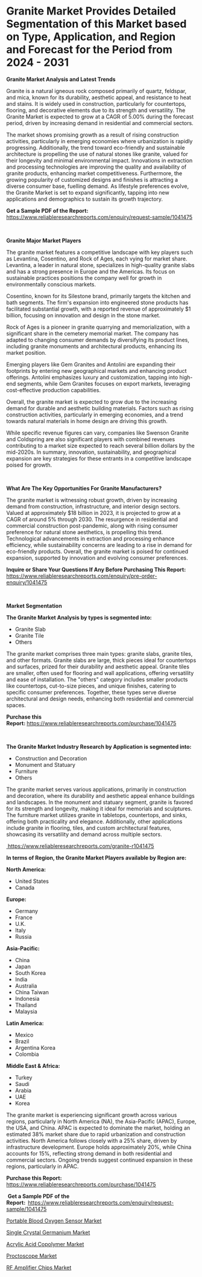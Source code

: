 <p><h1>Granite Market Provides Detailed Segmentation of this Market based on Type, Application, and Region and Forecast for the Period from 2024 - 2031</h1></p><p><strong>Granite Market Analysis and Latest Trends</strong></p>
<p><p>Granite is a natural igneous rock composed primarily of quartz, feldspar, and mica, known for its durability, aesthetic appeal, and resistance to heat and stains. It is widely used in construction, particularly for countertops, flooring, and decorative elements due to its strength and versatility. The Granite Market is expected to grow at a CAGR of 5.00% during the forecast period, driven by increasing demand in residential and commercial sectors.</p><p>The market shows promising growth as a result of rising construction activities, particularly in emerging economies where urbanization is rapidly progressing. Additionally, the trend toward eco-friendly and sustainable architecture is propelling the use of natural stones like granite, valued for their longevity and minimal environmental impact. Innovations in extraction and processing technologies are improving the quality and availability of granite products, enhancing market competitiveness. Furthermore, the growing popularity of customized designs and finishes is attracting a diverse consumer base, fuelling demand. As lifestyle preferences evolve, the Granite Market is set to expand significantly, tapping into new applications and demographics to sustain its growth trajectory.</p></p>
<p><strong>Get a Sample PDF of the Report:&nbsp;</strong> <a href="https://www.reliableresearchreports.com/enquiry/request-sample/1041475?utm_campaign=34&utm_medium=2&utm_source=Github&utm_content=ia&utm_term=06112024&utm_id=granite">https://www.reliableresearchreports.com/enquiry/request-sample/1041475</a></p>
<p>&nbsp;</p>
<p><strong>Granite Major Market Players</strong></p>
<p><p>The granite market features a competitive landscape with key players such as Levantina, Cosentino, and Rock of Ages, each vying for market share. Levantina, a leader in natural stone, specializes in high-quality granite slabs and has a strong presence in Europe and the Americas. Its focus on sustainable practices positions the company well for growth in environmentally conscious markets.</p><p>Cosentino, known for its Silestone brand, primarily targets the kitchen and bath segments. The firm's expansion into engineered stone products has facilitated substantial growth, with a reported revenue of approximately $1 billion, focusing on innovation and design in the stone market.</p><p>Rock of Ages is a pioneer in granite quarrying and memorialization, with a significant share in the cemetery memorial market. The company has adapted to changing consumer demands by diversifying its product lines, including granite monuments and architectural products, enhancing its market position.</p><p>Emerging players like Gem Granites and Antolini are expanding their footprints by entering new geographical markets and enhancing product offerings. Antolini emphasizes luxury and customization, tapping into high-end segments, while Gem Granites focuses on export markets, leveraging cost-effective production capabilities.</p><p>Overall, the granite market is expected to grow due to the increasing demand for durable and aesthetic building materials. Factors such as rising construction activities, particularly in emerging economies, and a trend towards natural materials in home design are driving this growth.</p><p>While specific revenue figures can vary, companies like Swenson Granite and Coldspring are also significant players with combined revenues contributing to a market size expected to reach several billion dollars by the mid-2020s. In summary, innovation, sustainability, and geographical expansion are key strategies for these entrants in a competitive landscape poised for growth.</p></p>
<p>&nbsp;</p>
<p><strong>What Are The Key Opportunities For Granite Manufacturers?</strong></p>
<p><p>The granite market is witnessing robust growth, driven by increasing demand from construction, infrastructure, and interior design sectors. Valued at approximately $18 billion in 2023, it is projected to grow at a CAGR of around 5% through 2030. The resurgence in residential and commercial construction post-pandemic, along with rising consumer preference for natural stone aesthetics, is propelling this trend. Technological advancements in extraction and processing enhance efficiency, while sustainability concerns are leading to a rise in demand for eco-friendly products. Overall, the granite market is poised for continued expansion, supported by innovation and evolving consumer preferences.</p></p>
<p><strong>Inquire or Share Your Questions If Any Before Purchasing This Report:</strong> <a href="https://www.reliableresearchreports.com/enquiry/pre-order-enquiry/1041475?utm_campaign=34&utm_medium=2&utm_source=Github&utm_content=ia&utm_term=06112024&utm_id=granite">https://www.reliableresearchreports.com/enquiry/pre-order-enquiry/1041475</a></p>
<p>&nbsp;</p>
<p><strong>Market Segmentation</strong></p>
<p><strong>The Granite Market Analysis by types is segmented into:</strong></p>
<p><ul><li>Granite Slab</li><li>Granite Tile</li><li>Others</li></ul></p>
<p><p>The granite market comprises three main types: granite slabs, granite tiles, and other formats. Granite slabs are large, thick pieces ideal for countertops and surfaces, prized for their durability and aesthetic appeal. Granite tiles are smaller, often used for flooring and wall applications, offering versatility and ease of installation. The "others" category includes smaller products like countertops, cut-to-size pieces, and unique finishes, catering to specific consumer preferences. Together, these types serve diverse architectural and design needs, enhancing both residential and commercial spaces.</p></p>
<p><strong>Purchase this Report:&nbsp;</strong><a href="https://www.reliableresearchreports.com/purchase/1041475?utm_campaign=34&utm_medium=2&utm_source=Github&utm_content=ia&utm_term=06112024&utm_id=granite">https://www.reliableresearchreports.com/purchase/1041475</a></p>
<p>&nbsp;</p>
<p><strong>The Granite Market Industry Research by Application is segmented into:</strong></p>
<p><ul><li>Construction and Decoration</li><li>Monument and Statuary</li><li>Furniture</li><li>Others</li></ul></p>
<p><p>The granite market serves various applications, primarily in construction and decoration, where its durability and aesthetic appeal enhance buildings and landscapes. In the monument and statuary segment, granite is favored for its strength and longevity, making it ideal for memorials and sculptures. The furniture market utilizes granite in tabletops, countertops, and sinks, offering both practicality and elegance. Additionally, other applications include granite in flooring, tiles, and custom architectural features, showcasing its versatility and demand across multiple sectors.</p></p>
<p><a href="https://www.reliableresearchreports.com/granite-r1041475?utm_campaign=34&utm_medium=2&utm_source=Github&utm_content=ia&utm_term=06112024&utm_id=granite">&nbsp;https://www.reliableresearchreports.com/granite-r1041475</a></p>
<p><strong>In terms of Region, the Granite Market Players available by Region are:</strong></p>
<p>
    <p> <strong> North America: </strong>
        <ul>
            <li>United States</li>
            <li>Canada</li>
        </ul>
        </p> 
    <p> <strong> Europe: </strong>
        <ul>
            <li>Germany</li>
            <li>France</li>
            <li>U.K.</li>
            <li>Italy</li>
            <li>Russia</li>
        </ul>
        </p> 
    <p> <strong> Asia-Pacific: </strong>
        <ul>
            <li>China</li>
            <li>Japan</li>
            <li>South Korea</li>
            <li>India</li>
            <li>Australia</li>
            <li>China Taiwan</li>
            <li>Indonesia</li>
            <li>Thailand</li>
            <li>Malaysia</li>
        </ul>
        </p> 
    <p> <strong> Latin America: </strong>
        <ul>
            <li>Mexico</li>
            <li>Brazil</li>
            <li>Argentina Korea</li>
            <li>Colombia</li>
        </ul>
        </p> 
    <p> <strong> Middle East & Africa: </strong>
        <ul>
            <li>Turkey</li>
            <li>Saudi</li>
            <li>Arabia</li>
            <li>UAE</li>
            <li>Korea</li>
        </ul>
    </p>
    </p>
<p><p>The granite market is experiencing significant growth across various regions, particularly in North America (NA), the Asia-Pacific (APAC), Europe, the USA, and China. APAC is expected to dominate the market, holding an estimated 38% market share due to rapid urbanization and construction activities. North America follows closely with a 25% share, driven by infrastructure development. Europe holds approximately 20%, while China accounts for 15%, reflecting strong demand in both residential and commercial sectors. Ongoing trends suggest continued expansion in these regions, particularly in APAC.</p></p>
<p><strong>Purchase this Report: </strong><a href="https://www.reliableresearchreports.com/purchase/1041475?utm_campaign=34&utm_medium=2&utm_source=Github&utm_content=ia&utm_term=06112024&utm_id=granite">https://www.reliableresearchreports.com/purchase/1041475</a></p>
<p>&nbsp;<strong>Get a Sample PDF of the Report:&nbsp;&nbsp;</strong><a href="https://www.reliableresearchreports.com/enquiry/request-sample/1041475?utm_campaign=34&utm_medium=2&utm_source=Github&utm_content=ia&utm_term=06112024&utm_id=granite">https://www.reliableresearchreports.com/enquiry/request-sample/1041475</a></p>
<p><strong></strong></p>
<p><p><a href="https://issuu.com/reportprime-2/docs/portable-blood-oxygen-sensor-market_d5b9b56839b25b?utm_campaign=34&utm_medium=2&utm_source=Github&utm_content=ia&utm_term=06112024&utm_id=granite">Portable Blood Oxygen Sensor Market</a></p><p><a href="https://github.com/brindal51/Market-Research-Report-List-1/blob/main/single-crystal-germanium-market.md?utm_campaign=34&utm_medium=2&utm_source=Github&utm_content=ia&utm_term=06112024&utm_id=granite">Single Crystal Germanium Market</a></p><p><a href="https://github.com/fadrijbtavist/Market-Research-Report-List-1/blob/main/acrylic-acid-copolymer-market.md?utm_campaign=34&utm_medium=2&utm_source=Github&utm_content=ia&utm_term=06112024&utm_id=granite">Acrylic Acid Copolymer Market</a></p><p><a href="https://issuu.com/reportprime-2/docs/proctoscope-market-size-2030.pptx_a299e7f3df93c4?utm_campaign=34&utm_medium=2&utm_source=Github&utm_content=ia&utm_term=06112024&utm_id=granite">Proctoscope Market</a></p><p><a href="https://www.linkedin.com/pulse/market-forecasting-change-global-rf-amplifier-chips-dynamics-q8o2e?utm_campaign=34&utm_medium=2&utm_source=Github&utm_content=ia&utm_term=06112024&utm_id=granite">RF Amplifier Chips Market</a></p></p>